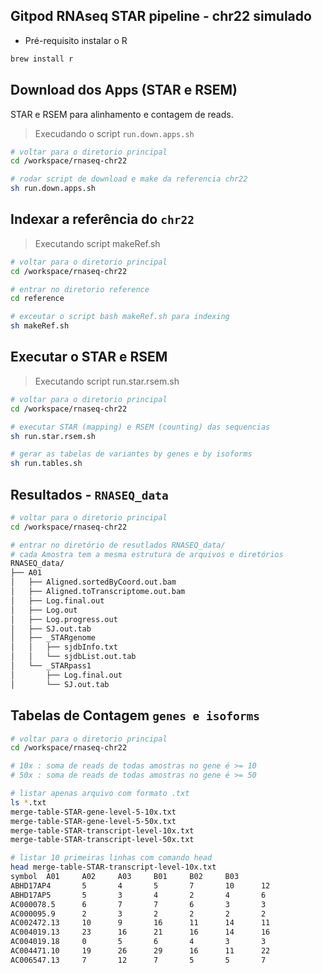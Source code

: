 ## Gitpod RNAseq STAR pipeline - chr22 simulado

* Pré-requisito instalar o R

```bash
brew install r
```

## Download dos Apps (STAR e RSEM)
STAR e RSEM para alinhamento e contagem de reads.

> Execudando o script `run.down.apps.sh`
```bash
# voltar para o diretorio principal
cd /workspace/rnaseq-chr22

# rodar script de download e make da referencia chr22
sh run.down.apps.sh 
```
## Indexar a referência do `chr22`

> Executando script makeRef.sh
```bash
# voltar para o diretorio principal
cd /workspace/rnaseq-chr22

# entrar no diretorio reference
cd reference

# exceutar o script bash makeRef.sh para indexing
sh makeRef.sh
```

## Executar o STAR e RSEM

> Executando script run.star.rsem.sh
```bash
# voltar para o diretorio principal
cd /workspace/rnaseq-chr22

# executar STAR (mapping) e RSEM (counting) das sequencias
sh run.star.rsem.sh

# gerar as tabelas de variantes by genes e by isoforms
sh run.tables.sh
```

## Resultados - `RNASEQ_data`

```bash
# voltar para o diretorio principal
cd /workspace/rnaseq-chr22

# entrar no diretório de resutlados RNASEQ_data/
# cada Amostra tem a mesma estrutura de arquivos e diretórios
RNASEQ_data/
├── A01
│   ├── Aligned.sortedByCoord.out.bam
│   ├── Aligned.toTranscriptome.out.bam
│   ├── Log.final.out
│   ├── Log.out
│   ├── Log.progress.out
│   ├── SJ.out.tab
│   ├── _STARgenome
│   │   ├── sjdbInfo.txt
│   │   └── sjdbList.out.tab
│   └── _STARpass1
│       ├── Log.final.out
│       └── SJ.out.tab

```

## Tabelas de Contagem `genes e isoforms`

```bash
# voltar para o diretorio principal
cd /workspace/rnaseq-chr22

# 10x : soma de reads de todas amostras no gene é >= 10
# 50x : soma de reads de todas amostras no gene é >= 50

# listar apenas arquivo com formato .txt
ls *.txt
merge-table-STAR-gene-level-5-10x.txt
merge-table-STAR-gene-level-5-50x.txt
merge-table-STAR-transcript-level-10x.txt
merge-table-STAR-transcript-level-50x.txt

# listar 10 primeiras linhas com comando head
head merge-table-STAR-transcript-level-10x.txt
symbol  A01     A02     A03     B01     B02     B03
ABHD17AP4       5       4       5       7       10      12
ABHD17AP5       5       3       4       2       4       6
AC000078.5      6       7       7       6       3       3
AC000095.9      2       3       2       2       2       2
AC002472.13     10      9       16      11      14      11
AC004019.13     23      16      21      16      14      16
AC004019.18     0       5       6       4       3       3
AC004471.10     19      26      29      16      11      22
AC006547.13     7       12      7       5       5       7
```

